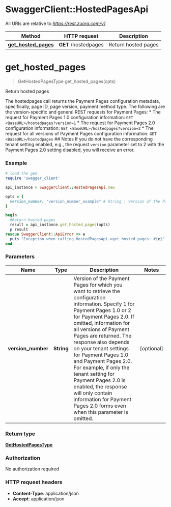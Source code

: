 # SwaggerClient::HostedPagesApi

All URIs are relative to *https://rest.zuora.com/v1*

Method | HTTP request | Description
------------- | ------------- | -------------
[**get_hosted_pages**](HostedPagesApi.md#get_hosted_pages) | **GET** /hostedpages | Return hosted pages


# **get_hosted_pages**
> GetHostedPagesType get_hosted_pages(opts)

Return hosted pages

The hostedpages call returns the Payment Pages configuration metadata, specifically, page ID, page version, payment method type.  The following are the version-specific and general REST requests for Payment Pages:  * The request for Payment Pages 1.0 configuration information: `GET <BaseURL>/hostedpages?version=1` * The request for Payment Pages 2.0 configuration information: `GET <BaseURL>/hostedpages?version=2` * The request for all versions of Payment Pages configuration information: `GET <BaseURL>/hostedpages`  ## Notes If you do not have the corresponding tenant setting enabled, e.g., the request `version` parameter set to 2 with the Payment Pages 2.0 setting disabled, you will receive an error. 

### Example
```ruby
# load the gem
require 'swagger_client'

api_instance = SwaggerClient::HostedPagesApi.new

opts = { 
  version_number: "version_number_example" # String | Version of the Payment Pages for which you want to retrieve the configuration information. Specify 1 for Payment Pages 1.0 or 2 for Payment Pages 2.0. If omitted, information for all versions of Payment Pages are returned.  The response also depends on your tenant settings for Payment Pages 1.0 and Payment Pages 2.0. For example, if only the tenant setting for Payment Pages 2.0 is enabled, the response will only contain information for Payment Pages 2.0 forms even when this parameter is omitted. 
}

begin
  #Return hosted pages
  result = api_instance.get_hosted_pages(opts)
  p result
rescue SwaggerClient::ApiError => e
  puts "Exception when calling HostedPagesApi->get_hosted_pages: #{e}"
end
```

### Parameters

Name | Type | Description  | Notes
------------- | ------------- | ------------- | -------------
 **version_number** | **String**| Version of the Payment Pages for which you want to retrieve the configuration information. Specify 1 for Payment Pages 1.0 or 2 for Payment Pages 2.0. If omitted, information for all versions of Payment Pages are returned.  The response also depends on your tenant settings for Payment Pages 1.0 and Payment Pages 2.0. For example, if only the tenant setting for Payment Pages 2.0 is enabled, the response will only contain information for Payment Pages 2.0 forms even when this parameter is omitted.  | [optional] 

### Return type

[**GetHostedPagesType**](GetHostedPagesType.md)

### Authorization

No authorization required

### HTTP request headers

 - **Content-Type**: application/json
 - **Accept**: application/json



